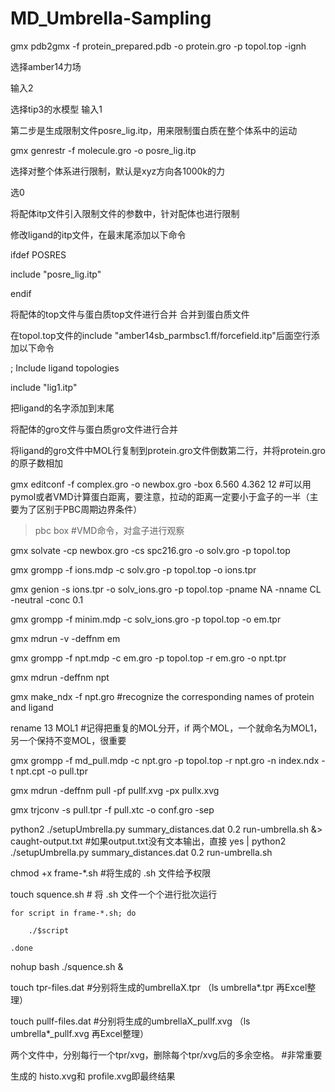 # MD_Umbrella-Sampling

gmx pdb2gmx -f protein_prepared.pdb -o protein.gro -p topol.top -ignh

  选择amber14力场
  
输入2
  
  选择tip3的水模型
输入1
  
  第二步是生成限制文件posre_lig.itp，用来限制蛋白质在整个体系中的运动

gmx genrestr -f molecule.gro -o posre_lig.itp
  
  选择对整个体系进行限制，默认是xyz方向各1000k的力

选0

  将配体itp文件引入限制文件的参数中，针对配体也进行限制

修改ligand的itp文件，在最末尾添加以下命令  

ifdef POSRES

include "posre_lig.itp"

endif

  将配体的top文件与蛋白质top文件进行合并 合并到蛋白质文件

在topol.top文件的include "amber14sb_parmbsc1.ff/forcefield.itp"后面空行添加以下命令

; Include ligand topologies

include "lig1.itp"

把ligand的名字添加到末尾

  将配体的gro文件与蛋白质gro文件进行合并

将ligand的gro文件中MOL行复制到protein.gro文件倒数第二行，并将protein.gro的原子数相加


gmx editconf -f complex.gro -o newbox.gro -box 6.560 4.362 12  #可以用pymol或者VMD计算蛋白距离，要注意，拉动的距离一定要小于盒子的一半（主要为了区别于PBC周期边界条件）

> pbc box #VMD命令，对盒子进行观察

gmx solvate -cp newbox.gro -cs spc216.gro -o solv.gro -p topol.top

gmx grompp -f ions.mdp -c solv.gro -p topol.top -o ions.tpr

gmx genion -s ions.tpr -o solv_ions.gro -p topol.top -pname NA -nname CL -neutral -conc 0.1

gmx grompp -f minim.mdp -c solv_ions.gro -p topol.top -o em.tpr

gmx mdrun -v -deffnm em

gmx grompp -f npt.mdp -c em.gro -p topol.top -r em.gro -o npt.tpr

gmx mdrun -deffnm npt

gmx make_ndx -f npt.gro #recognize the corresponding names of protein and ligand
                     
rename 13 MOL1    #记得把重复的MOL分开，if 两个MOL，一个就命名为MOL1，另一个保持不变MOL，很重要


gmx grompp -f md_pull.mdp -c npt.gro -p topol.top -r npt.gro -n index.ndx -t npt.cpt -o pull.tpr

gmx mdrun -deffnm pull -pf pullf.xvg -px pullx.xvg

gmx trjconv -s pull.tpr -f pull.xtc -o conf.gro -sep

python2 ./setupUmbrella.py summary_distances.dat 0.2 run-umbrella.sh &> caught-output.txt   #如果output.txt没有文本输出，直接 yes | python2 ./setupUmbrella.py summary_distances.dat 0.2 run-umbrella.sh

chmod +x frame-*.sh  #将生成的 .sh 文件给予权限

touch  squence.sh  # 将 .sh 文件一个个进行批次运行

```
for script in frame-*.sh; do

    ./$script

.done
```
nohup bash ./squence.sh &



touch tpr-files.dat    #分别将生成的umbrellaX.tpr （ls umbrella*.tpr 再Excel整理）

touch pullf-files.dat  #分别将生成的umbrellaX_pullf.xvg （ls umbrella*_pullf.xvg 再Excel整理）


两个文件中，分别每行一个tpr/xvg，删除每个tpr/xvg后的多余空格。  #非常重要

生成的 histo.xvg和 profile.xvg即最终结果


